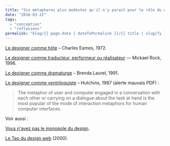 ```yaml
---
title: "Six métaphores plus modestes qu'il n'y parait pour le rôle du designer"
date: "2016-03-22"
tags:
  - "conception"
  - "reflexions"
permalink: "blog/{{ page.date | dateToPermalink }}/{{ title | slugify }}/"
---
```


[Le designer comme hôte](http://www.eamesoffice.com/the-work/the-guest-host-relationship/) – Charles Eames, 1972.

[Le designer comme traducteur, performeur ou réalisateur](http://2x4.org/ideas/22/designer-as-author/) — Mickael Rock, 1996.

[Le designer comme dramaturge](http://www.jnd.org/dn.mss/foreword_computers_.html) – Brenda Laurel, 1991.

[Le designer comme ventriloquiste](http://www.it.hiof.no/interaction-design/papers/hutchins1987mfi.pdf) – Hutchins, 1987 (alerte mauvais PDF) :

> The metaphor of user and computer engaged in a conversation with each other or carrying on a dialogue about the task at hand is the most popular of the mode of interaction metaphors for human computer interfaces.

Voir aussi :

[Vous n'avez pas le monopole du design](http://toutcequibouge.net/2014/09/vous-navez-pas-le-monopole-du-design/).

[Le Tao du design web](http://www.pompage.net/traduction/dao) (2000).
